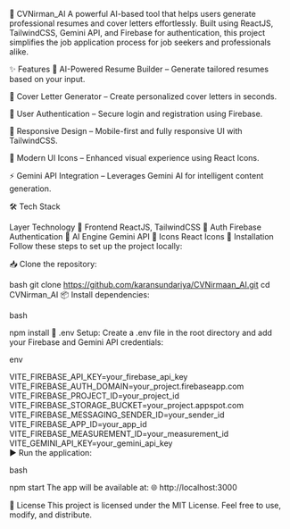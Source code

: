 🚀 CVNirman_AI
A powerful AI-based tool that helps users generate professional resumes and cover letters effortlessly. Built using ReactJS, TailwindCSS, Gemini API, and Firebase for authentication, this project simplifies the job application process for job seekers and professionals alike.

✨ Features
🤖 AI-Powered Resume Builder – Generate tailored resumes based on your input.

📝 Cover Letter Generator – Create personalized cover letters in seconds.

🔐 User Authentication – Secure login and registration using Firebase.

📱 Responsive Design – Mobile-first and fully responsive UI with TailwindCSS.

🎨 Modern UI Icons – Enhanced visual experience using React Icons.

⚡ Gemini API Integration – Leverages Gemini AI for intelligent content generation.

🛠️ Tech Stack

Layer	Technology
🎨 Frontend	ReactJS, TailwindCSS
🔐 Auth	Firebase Authentication
🤖 AI Engine	Gemini API
🎯 Icons	React Icons
🧪 Installation
Follow these steps to set up the project locally:

📥 Clone the repository:

bash
git clone https://github.com/karansundariya/CVNirmaan_AI.git
cd CVNirman_AI
📦 Install dependencies:

bash

npm install
📄 .env Setup:
Create a .env file in the root directory and add your Firebase and Gemini API credentials:

env

VITE_FIREBASE_API_KEY=your_firebase_api_key  
VITE_FIREBASE_AUTH_DOMAIN=your_project.firebaseapp.com  
VITE_FIREBASE_PROJECT_ID=your_project_id  
VITE_FIREBASE_STORAGE_BUCKET=your_project.appspot.com  
VITE_FIREBASE_MESSAGING_SENDER_ID=your_sender_id  
VITE_FIREBASE_APP_ID=your_app_id  
VITE_FIREBASE_MEASUREMENT_ID=your_measurement_id  
VITE_GEMINI_API_KEY=your_gemini_api_key  
▶️ Run the application:

bash

npm start
The app will be available at:
🌐 http://localhost:3000


📜 License
This project is licensed under the MIT License.
Feel free to use, modify, and distribute.

